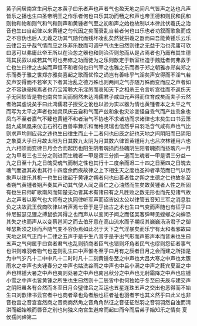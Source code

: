 <!-- { "loadSidebar": true } -->
黄子闲居南宫生问乐之本黄子曰乐者声也声者气也盈天地之间凡气皆声之达也凡声皆乐之播也生曰圣帝明王之作乐者何也曰乐其功而畅之和声也帝王德和则民和民和则物和物和则气和气和则声和黄锺者气至之初和声之始也故制以本律此伏羲氏之治音也生曰自起律以来黄锺之匀代因之矣而衰乱自若者何也曰乐也者功叙而歌象而成之不容伪也后人无羲之功其气随代而残坏凌乱矣然犹拱羲之器而曰吾能黄锺乐云乐云律吕云乎哉气情而应之乐非乐数而可调乎气也生曰然则律之无益于治也弗庸可欤曰恶可以弗庸此帝王所以在治忽之器也和则治否则忽而从是占焉者也乃庸布其生德笃其民叙以咸若其气可也弗修之功而徒为之乐则歆定于新室杜造于魏廷者何弗救于亡也生曰律之古矣而声恒不和者何也曰气宰之也雅之乐而奏于郑之朝雅亦郑矣郑之乐而奏于雅之世郑亦雅矣喜起之歌而优伶之诵岂有善咏乎气淫矣声安得而不淫气若矣声安得而不若宰天下者其治乱之德万殊也则两间之气亦随万殊而变而应之声者如之不容铢毫掩焉者也万宝常聆大乐淫厉而哀知天下之相杀王令言听宫往而不返伤天子无回轸皆是物也南宫生闻而惘然未达鸿儒君子咸曰元声得而位育成矣而夫子云然者殆其虗说矣乎曰此鸿儒君子授受之讹也以验为实以器为情也黄锺者本之太平之气而写为太平之声者也如灵凤庆云自和气而产兹和象也灾沴变怪自乖气而产兹乖象也凤鸟不至者嘉气不臻也黄锺不和者治气不协也不求诸功而求诸律也末矣生曰书云箫韶九成凤凰来仪击石拊石百兽率舞乐和而格灵瑞也信然乎曰羽毛含气咸有声也气比则求声均则应弗之违也生曰律生而止十二者何也曰辰之纪也天地之间阴阳而巳阴阳之象莫大乎日月故太阳为日其数九太阴为月其数六律首黄锺用九也吕次林锺用六也九六相须而变律日月会合而起历也阳生阴者魂损而益魄阴生阳者魄损而益魂凡一月之为甲者三也三分之则进而生魄者一甲是谓三分损一退而生魂者一甲是谓三分益一九之日至十九之日魄受魂气而制之性也其行十二度余而迟二十四之日至四之日魄去魂气而返其故也其行十四度余而疾故律之上下相生天之度也圣神者凖范而巳气以历象声以律乐其机一也生曰律起于黄锺之朔者何也曰善者性之朔之生德之仁也故冬至者朔气黄锺者朔声奏其声动其气使人闻之善仁之心油然而生矣故黄锺者人性之所固有也生曰师旷歌南风而知楚无功者其术有诸曰有之凡胜败之数无形也而先见诸气故占之声者以察气也大师有之执同律听军声而诏吉凶太公以律管五音知三军之消息胜负之决故武王伐商吹律以听声焉七音于是乎出古之术也生曰气变而声随也有征乎曰仲尼鼓瑟见狸之搏鼠欲其得之也而声从以变闵子闻之而怪吴客弹琴见螳螂之向蝉恐其失之也而声从以变蔡邕闻之而去伯牙意在高山流水而子期叹其巍巍汤汤君子之御琴瑟斯须之顷而声随气变不容伪焉如此况于天下之气淫暴矣而乐宁有太和者邪故曰天地之风气正而十二律之五声于是乎生八音于是乎出气形而声影声本而音末也生曰五声之气何属乎曰宫者君气也乱则骄商者臣气也错则坏角者民气也缪则怨征者事气也洪则难羽者物气也差则乱生曰中声惟冬至乎曰月有之辰者日月之会而建之所指是为中气岁凡十二中中凡十二时时凡十二刻黄锺冬至之中声也大吕大寒之中声也太簇雨水之中声也夹锺春分之中声也姑洗谷雨之中声也中吕小满之中声之蕤宾夏至之中声也林锺大暑之中声也夷则处暑之中声也南吕秋分之中声也无射霜降之中声也应锺小雪之中声也皆黄锺之所生也生曰然则十二辰皆中也何独始于冬至曰夫辰与建交声之阴阳虽各有合然而冬至日月合璧律吕之互运也五星连珠五声之交出也恶得而不始生曰刘歆律书云宫者中也商者章也角者触也征者祉也羽者宇也其义然乎曰此义也非音也宫之音宫宫然商之音商商然角之音角角然征之音征征然羽之音羽羽然自浊而清洪而细始喉而唇音之别也何独义南宫生避席而起曰而今而后弟子始知乐之情矣
夏侯孺问禘第二

